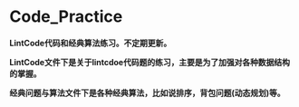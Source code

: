 # Code_Practice
**LintCode代码和经典算法练习。不定期更新。**

**LintCode文件下是关于lintcdoe代码题的练习，主要是为了加强对各种数据结构的掌握。**

**经典问题与算法文件下是各种经典算法，比如说排序，背包问题(动态规划)等。**
